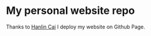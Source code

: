 # My personal website repo

Thanks to [Hanlin Cai](https://caihanlin.com/) I deploy my website on Github Page.
